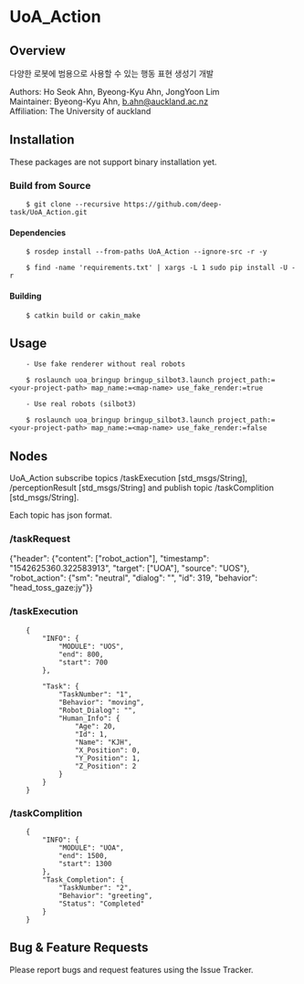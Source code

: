 # UoA_Action

## Overview

다양한 로봇에 범용으로 사용할 수 있는 행동 표현 생성기 개발

Authors: Ho Seok Ahn, Byeong-Kyu Ahn, JongYoon Lim <br/>
Maintainer: Byeong-Kyu Ahn, b.ahn@auckland.ac.nz <br/>
Affiliation: The University of auckland

## Installation

These packages are not support binary installation yet.


### Build from Source

        $ git clone --recursive https://github.com/deep-task/UoA_Action.git


#### Dependencies

        $ rosdep install --from-paths UoA_Action --ignore-src -r -y

        $ find -name 'requirements.txt' | xargs -L 1 sudo pip install -U -r


#### Building

        $ catkin build or cakin_make


## Usage

        - Use fake renderer without real robots

        $ roslaunch uoa_bringup bringup_silbot3.launch project_path:=<your-project-path> map_name:=<map-name> use_fake_render:=true

        - Use real robots (silbot3)

        $ roslaunch uoa_bringup bringup_silbot3.launch project_path:=<your-project-path> map_name:=<map-name> use_fake_render:=false


## Nodes

UoA_Action subscribe topics /taskExecution [std_msgs/String], /perceptionResult [std_msgs/String] and publish topic /taskComplition [std_msgs/String].

Each topic has json format.

### /taskRequest

{\"header\": {\"content\": [\"robot_action\"], \"timestamp\": \"1542625360.322583913\", \"target\": [\"UOA\"], \"source\": \"UOS\"}, \"robot_action\": {\"sm\": \"neutral\", \"dialog\": \"\", \"id\": 319, \"behavior\": \"head_toss_gaze:jy\"}}

### /taskExecution

        {
            "INFO": {
                "MODULE": "UOS",
                "end": 800,
                "start": 700
            },

            "Task": {
                "TaskNumber": "1",
                "Behavior": "moving",
                "Robot_Dialog": "",
                "Human_Info": {
                    "Age": 20,
                    "Id": 1,
                    "Name": "KJH",
                    "X_Position": 0,
                    "Y_Position": 1,
                    "Z_Position": 2
                }
            }
        }


### /taskComplition

        {
            "INFO": {
                "MODULE": "UOA",
                "end": 1500,
                "start": 1300
            },
            "Task_Completion": {
                "TaskNumber": "2",
                "Behavior": "greeting",
                "Status": "Completed"
            }
        }


## Bug & Feature Requests

Please report bugs and request features using the Issue Tracker.

